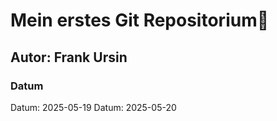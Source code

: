 # Mein erstes Git Repositorium🌴
## Autor: Frank Ursin

### Datum
Datum: 2025-05-19
Datum: 2025-05-20
